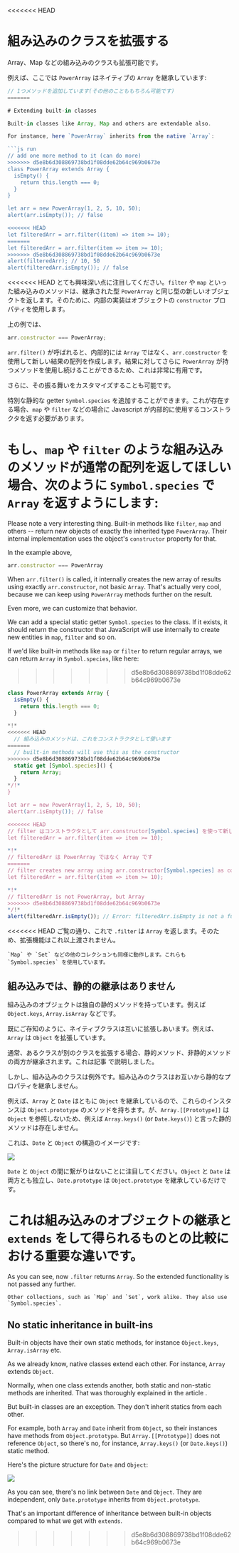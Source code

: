 <<<<<<< HEAD
# 組み込みのクラスを拡張する

Array、Map などの組み込みのクラスも拡張可能です。

例えば、ここでは `PowerArray` はネイティブの `Array` を継承しています:

```js run
// 1つメソッドを追加しています(その他のことももちろん可能です)
=======

# Extending built-in classes

Built-in classes like Array, Map and others are extendable also.

For instance, here `PowerArray` inherits from the native `Array`:

```js run
// add one more method to it (can do more)
>>>>>>> d5e8b6d308869738bd1f08dde62b64c969b0673e
class PowerArray extends Array {
  isEmpty() {
    return this.length === 0;
  }
}

let arr = new PowerArray(1, 2, 5, 10, 50);
alert(arr.isEmpty()); // false

<<<<<<< HEAD
let filteredArr = arr.filter((item) => item >= 10);
=======
let filteredArr = arr.filter(item => item >= 10);
>>>>>>> d5e8b6d308869738bd1f08dde62b64c969b0673e
alert(filteredArr); // 10, 50
alert(filteredArr.isEmpty()); // false
```

<<<<<<< HEAD
とても興味深い点に注目してください。`filter` や `map` といった組み込みのメソッドは、継承された型 `PowerArray` と同じ型の新しいオブジェクトを返します。そのために、内部の実装はオブジェクトの `constructor` プロパティを使用します。

上の例では、

```js
arr.constructor === PowerArray;
```

`arr.filter()` が呼ばれると、内部的には `Array` ではなく、`arr.constructor` を使用して新しい結果の配列を作成します。結果に対してさらに `PowerArray` が持つメソッドを使用し続けることができるため、これは非常に有用です。

さらに、その振る舞いをカスタマイズすることも可能です。

特別な静的な getter `Symbol.species` を追加することができます。これが存在する場合、`map` や `filter` などの場合に Javascript が内部的に使用するコンストラクタを返す必要があります。

もし、`map` や `filter` のような組み込みのメソッドが通常の配列を返してほしい場合、次のように `Symbol.species` で `Array` を返すようにします:
=======
Please note a very interesting thing. Built-in methods like `filter`, `map` and others -- return new objects of exactly the inherited type `PowerArray`. Their internal implementation uses the object's `constructor` property for that.

In the example above,
```js
arr.constructor === PowerArray
```

When `arr.filter()` is called, it internally creates the new array of results using exactly `arr.constructor`, not basic `Array`. That's actually very cool, because we can keep using `PowerArray` methods further on the result.

Even more, we can customize that behavior.

We can add a special static getter `Symbol.species` to the class. If it exists, it should return the constructor that JavaScript will use internally to create new entities in `map`, `filter` and so on.

If we'd like built-in methods like `map` or `filter` to return regular arrays, we can return `Array` in `Symbol.species`, like here:
>>>>>>> d5e8b6d308869738bd1f08dde62b64c969b0673e

```js run
class PowerArray extends Array {
  isEmpty() {
    return this.length === 0;
  }

*!*
<<<<<<< HEAD
  // 組み込みのメソッドは、これをコンストラクタとして使います
=======
  // built-in methods will use this as the constructor
>>>>>>> d5e8b6d308869738bd1f08dde62b64c969b0673e
  static get [Symbol.species]() {
    return Array;
  }
*/!*
}

let arr = new PowerArray(1, 2, 5, 10, 50);
alert(arr.isEmpty()); // false

<<<<<<< HEAD
// filter はコンストラクタとして arr.constructor[Symbol.species] を使って新しい配列を作ります
let filteredArr = arr.filter(item => item >= 10);

*!*
// filteredArr は PowerArray ではなく Array です
=======
// filter creates new array using arr.constructor[Symbol.species] as constructor
let filteredArr = arr.filter(item => item >= 10);

*!*
// filteredArr is not PowerArray, but Array
>>>>>>> d5e8b6d308869738bd1f08dde62b64c969b0673e
*/!*
alert(filteredArr.isEmpty()); // Error: filteredArr.isEmpty is not a function
```

<<<<<<< HEAD
ご覧の通り、これで `.filter` は `Array` を返します。そのため、拡張機能はこれ以上渡されません。

```smart header="他のコレクションも同様に動作します"
`Map` や `Set` などの他のコレクションも同様に動作します。これらも `Symbol.species` を使用しています。
```

## 組み込みでは、静的の継承はありません

組み込みのオブジェクトは独自の静的メソッドを持っています。例えば `Object.keys`, `Array.isArray` などです。

既にご存知のように、ネイティブクラスは互いに拡張しあいます。例えば、 `Array` は `Object` を拡張しています。

通常、あるクラスが別のクラスを拡張する場合、静的メソッド、非静的メソッドの両方が継承されます。これは記事 [](info:static-properties-methods#statics-and-inheritance) で説明しました。

しかし、組み込みのクラスは例外です。組み込みのクラスはお互いから静的なプロパティを継承しません。

例えば、`Array` と `Date` はともに `Object` を継承しているので、これらのインスタンスは `Object.prototype` のメソッドを持ちます。が、`Array.[[Prototype]]` は `Object` を参照しないため、例えば `Array.keys()` (or `Date.keys()`) と言った静的メソッドは存在しません。

これは、`Date` と `Object` の構造のイメージです:

![](object-date-inheritance.svg)

`Date` と `Object` の間に繋がりはないことに注目してください。`Object` と `Date` は両方とも独立し、`Date.prototype` は `Object.prototype` を継承しているだけです。

これは組み込みのオブジェクトの継承と `extends` をして得られるものとの比較における重要な違いです。
=======
As you can see, now `.filter` returns `Array`. So the extended functionality is not passed any further.

```smart header="Other collections work similarly"
Other collections, such as `Map` and `Set`, work alike. They also use `Symbol.species`.
```

## No static inheritance in built-ins

Built-in objects have their own static methods, for instance `Object.keys`, `Array.isArray` etc.

As we already know, native classes extend each other. For instance, `Array` extends `Object`.

Normally, when one class extends another, both static and non-static methods are inherited. That was thoroughly explained in the article [](info:static-properties-methods#statics-and-inheritance).

But built-in classes are an exception. They don't inherit statics from each other.

For example, both `Array` and `Date` inherit from `Object`, so their instances have methods from `Object.prototype`. But `Array.[[Prototype]]` does not reference `Object`, so there's no, for instance, `Array.keys()` (or `Date.keys()`) static method.

Here's the picture structure for `Date` and `Object`:

![](object-date-inheritance.svg)

As you can see, there's no link between `Date` and `Object`. They are independent, only `Date.prototype` inherits from `Object.prototype`.

That's an important difference of inheritance between built-in objects compared to what we get with `extends`.
>>>>>>> d5e8b6d308869738bd1f08dde62b64c969b0673e
